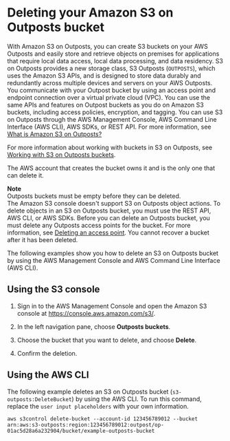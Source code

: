 # Deleting your Amazon S3 on Outposts bucket<a name="S3OutpostsDeleteBucket"></a>

With Amazon S3 on Outposts, you can create S3 buckets on your AWS Outposts and easily store and retrieve objects on premises for applications that require local data access, local data processing, and data residency\. S3 on Outposts provides a new storage class, S3 Outposts \(`OUTPOSTS`\), which uses the Amazon S3 APIs, and is designed to store data durably and redundantly across multiple devices and servers on your AWS Outposts\. You communicate with your Outpost bucket by using an access point and endpoint connection over a virtual private cloud \(VPC\)\. You can use the same APIs and features on Outpost buckets as you do on Amazon S3 buckets, including access policies, encryption, and tagging\. You can use S3 on Outposts through the AWS Management Console, AWS Command Line Interface \(AWS CLI\), AWS SDKs, or REST API\. For more information, see [What is Amazon S3 on Outposts?](S3onOutposts.md)

For more information about working with buckets in S3 on Outposts, see [Working with S3 on Outposts buckets](S3OutpostsWorkingBuckets.md)\.

The AWS account that creates the bucket owns it and is the only one that can delete it\.

**Note**  
Outposts buckets must be empty before they can be deleted\.   
The Amazon S3 console doesn't support S3 on Outposts object actions\. To delete objects in an S3 on Outposts bucket, you must use the REST API, AWS CLI, or AWS SDKs\.
Before you can delete an Outposts bucket, you must delete any Outposts access points for the bucket\. For more information, see [Deleting an access point](S3OutpostsAccessPointsDelete.md)\.
You cannot recover a bucket after it has been deleted\.

The following examples show you how to delete an S3 on Outposts bucket by using the AWS Management Console and AWS Command Line Interface \(AWS CLI\)\.

## Using the S3 console<a name="s3-outposts-delete-bucket"></a>

1. Sign in to the AWS Management Console and open the Amazon S3 console at [https://console\.aws\.amazon\.com/s3/](https://console.aws.amazon.com/s3/)\.

1. In the left navigation pane, choose **Outposts buckets**\.

1. Choose the bucket that you want to delete, and choose **Delete**\.

1. Confirm the deletion\.

## Using the AWS CLI<a name="s3-outposts-delete-bucket-cli"></a>

The following example deletes an S3 on Outposts bucket \(`s3-outposts:DeleteBucket`\) by using the AWS CLI\. To run this command, replace the `user input placeholders` with your own information\.

```
aws s3control delete-bucket --account-id 123456789012 --bucket arn:aws:s3-outposts:region:123456789012:outpost/op-01ac5d28a6a232904/bucket/example-outposts-bucket
```